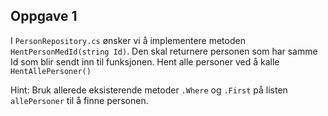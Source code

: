 ## Oppgave 1

I `PersonRepository.cs` ønsker vi å implementere metoden `HentPersonMedId(string Id)`. Den skal returnere personen som har samme Id som blir sendt inn til funksjonen. Hent alle personer ved å kalle `HentAllePersoner()`

Hint: Bruk allerede eksisterende metoder `.Where` og `.First` på listen `allePersoner` til å finne personen. 
